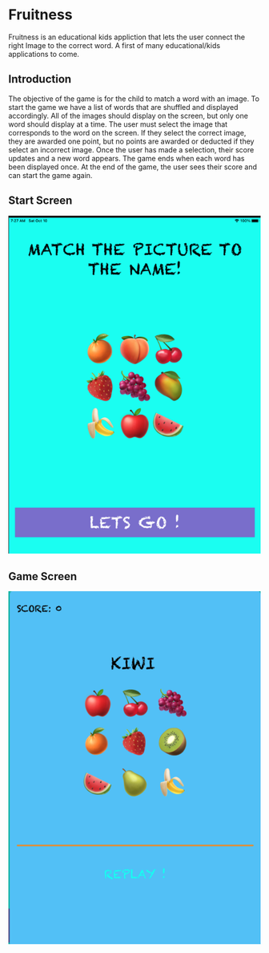 # Fruitness

Fruitness is an educational kids appliction that lets the user connect the right Image to the correct word. A first of many educational/kids applications to come.

## Introduction
The objective of the game is for the child to match a word with an image. To start the game we have a list of words that are shuffled and displayed accordingly. All of the images should display on the screen, but only one word should display at a time. The user must select the image that corresponds to the word on the screen. If they select the correct image, they are awarded one point, but no points are awarded or deducted if they select an incorrect image. Once the user has made a selection, their score updates and a new word appears. The game ends when each word has been displayed once. At the end of the game, the user sees their score and can start the game again. 

## Start Screen
![](Fruitness%20StarScreen.png)

## Game Screen
![](Fruitness%20GameScreen.png)
